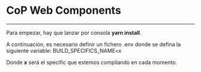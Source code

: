 # **CoP Web Components**
***
Para empezar, hay que lanzar por consola **yarn install**.

A continuación, es necesario definir un fichero .env donde se defina la siguiente variable:
BUILD_SPECIFICS_NAME=x

Donde **x** será el specific que estemos compilando en cada momento.
